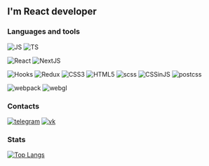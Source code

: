 
## I'm React developer

### Languages and tools
![JS](https://img.shields.io/badge/JS(ES6+)-090909?style=for-the-badge&logo=javascript) ![TS](https://img.shields.io/badge/TypeScript-090909?style=for-the-badge&logo=typescript)


![React](https://img.shields.io/badge/React-090909?style=for-the-badge&logo=react) ![NextJS](https://img.shields.io/badge/nextjs-090909?style=for-the-badge&logo=nextjs)

![Hooks](https://img.shields.io/badge/Hooks-090909?style=for-the-badge&logo=Hooks) ![Redux](https://img.shields.io/badge/Redux-090909?style=for-the-badge&logo=Redux) ![CSS3](https://img.shields.io/badge/CSS3-090909?style=for-the-badge&logo=CSS3) ![HTML5](https://img.shields.io/badge/HTML5-090909?style=for-the-badge&logo=HTML5) ![scss](https://img.shields.io/badge/scss-090909?style=for-the-badge&logo=scss) ![CSSinJS](https://img.shields.io/badge/CSS_in_JS-090909?style=for-the-badge&logo=CSSinJS) ![postcss](https://img.shields.io/badge/postcss_loader-090909?style=for-the-badge&logo=postcss)

![webpack](https://img.shields.io/badge/webpack-090909?style=for-the-badge&logo=webpack)
![webgl](https://img.shields.io/badge/Github%20profile-webgl-blue)


### Contacts
[![telegram](https://img.shields.io/badge/telegram-090909?style=for-the-badge&logo=telegram)](https://t.me/romanpppppp)
[![vk](https://img.shields.io/badge/vk-090909?style=for-the-badge&logo=vk)](https://vk.com/leeroy3)


### Stats

[![Top Langs](https://github-readme-stats.vercel.app/api/top-langs/?username=nurgitlab&layout=compact&theme=dark&width=100%)](https://github.com/romanppp)
